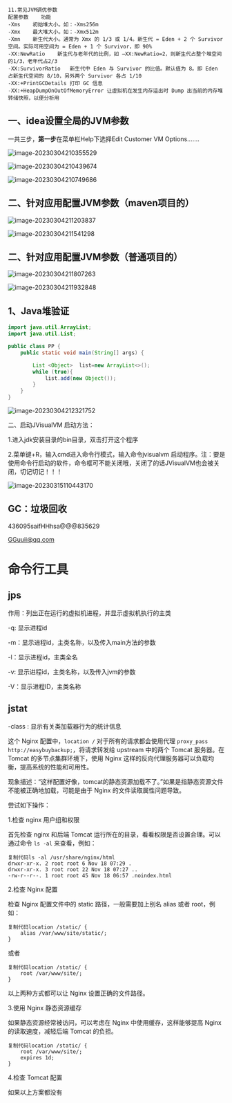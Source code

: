 ```
11.常见JVM调优参数
配置参数	功能
-Xms	初始堆大小。如：-Xms256m
-Xmx	最大堆大小。如：-Xmx512m
-Xmn	新生代大小。通常为 Xmx 的 1/3 或 1/4。新生代 = Eden + 2 个 Survivor 空间。实际可用空间为 = Eden + 1 个 Survivor，即 90%
-XX:NewRatio	新生代与老年代的比例，如 –XX:NewRatio=2，则新生代占整个堆空间的1/3，老年代占2/3
-XX:SurvivorRatio	新生代中 Eden 与 Survivor 的比值。默认值为 8。即 Eden 占新生代空间的 8/10，另外两个 Survivor 各占 1/10
-XX:+PrintGCDetails	打印 GC 信息
-XX:+HeapDumpOnOutOfMemoryError	让虚拟机在发生内存溢出时 Dump 出当前的内存堆转储快照，以便分析用
```

## 一、idea设置全局的JVM参数

一共三步，**第一步**在菜单栏Help下选择Edit Customer VM Options.......

![image-20230304210355529](C:\Users\cao'yang'lin\AppData\Roaming\Typora\typora-user-images\image-20230304210355529.png)

![image-20230304210439674](C:\Users\cao'yang'lin\AppData\Roaming\Typora\typora-user-images\image-20230304210439674.png)

![image-20230304210749686](C:\Users\cao'yang'lin\AppData\Roaming\Typora\typora-user-images\image-20230304210749686.png)

## 二、针对应用配置JVM参数（maven项目的）

![image-20230304211203837](C:\Users\cao'yang'lin\AppData\Roaming\Typora\typora-user-images\image-20230304211203837.png)

![image-20230304211541298](C:\Users\cao'yang'lin\AppData\Roaming\Typora\typora-user-images\image-20230304211541298.png)

## 二、针对应用配置JVM参数（普通项目的）

![image-20230304211807263](C:\Users\cao'yang'lin\AppData\Roaming\Typora\typora-user-images\image-20230304211807263.png)

![image-20230304211932848](C:\Users\cao'yang'lin\AppData\Roaming\Typora\typora-user-images\image-20230304211932848.png)

## 1、Java堆验证

```java
import java.util.ArrayList;
import java.util.List;

public class PP {
    public static void main(String[] args) {

        List <Object>  list=new ArrayList<>();
        while (true){
            list.add(new Object());
        }
    }
}

```

![image-20230304212321752](C:\Users\cao'yang'lin\AppData\Roaming\Typora\typora-user-images\image-20230304212321752.png)

二、启动JVisualVM
启动方法：

1.进入jdk安装目录的bin目录，双击打开这个程序

2.菜单键+R，输入cmd进入命令行模式，输入命令jvisualvm 启动程序。注：要是使用命令行启动的软件，命令框可不能关闭哦，关闭了的话JVisualVM也会被关闭，切记切记！！！

![image-20230315110443170](C:\Users\cao'yang'lin\AppData\Roaming\Typora\typora-user-images\image-20230315110443170.png)

## GC：垃圾回收

436095saifHHhsa@@@835629

GGuuii@qq.com

# **命令行**工具

## jps

作用：列出正在运行的虚拟机进程，并显示虚拟机执行的主类

-q:    显示进程id

-m：显示进程id，主类名称，以及传入main方法的参数

-l：显示进程id，主类全名

-v: 显示进程id，主类名称，以及传入jvm的参数

-V：显示进程ID，主类名称

## jstat

-class : 显示有关类加载器行为的统计信息





这个 Nginx 配置中，`location /` 对于所有的请求都会使用代理 `proxy_pass http://easybuybackup;`，将请求转发给 upstream 中的两个 Tomcat 服务器。在 Tomcat 的多节点集群环境下，使用 Nginx 这样的反向代理服务器可以负载均衡，提高系统的性能和可用性。

现象描述：“这样配置好像，tomcat的静态资源加载不了。”如果是指静态资源文件不能被正确地加载，可能是由于 Nginx 的文件读取属性问题导致。

尝试如下操作：

1.检查 nginx 用户组和权限

首先检查 nginx 和后端 Tomcat 运行所在的目录，看看权限是否设置合理。可以通过命令 `ls -al` 来查看，例如：

```
复制代码ls -al /usr/share/nginx/html
drwxr-xr-x. 2 root root 6 Nov 18 07:29 .
drwxr-xr-x. 3 root root 22 Nov 18 07:27 ..
-rw-r--r--. 1 root root 45 Nov 18 06:57 .noindex.html
```

2.检查 Nginx 配置

检查 Nginx 配置文件中的 static 路径，一般需要加上别名 alias 或者 root，例如：

```
复制代码location /static/ {
    alias /var/www/site/static/;
}
```

或者

```
复制代码location /static/ {
    root /var/www/site/;
}
```

以上两种方式都可以让 Nginx 设置正确的文件路径。

3.使用 Nginx 静态资源缓存

如果静态资源经常被访问，可以考虑在 Nginx 中使用缓存，这样能够提高 Nginx 的读取速度，减轻后端 Tomcat 的负担。

```
复制代码location /static/ {
    root /var/www/site/;
    expires 1d;
}
```

4.检查 Tomcat 配置

如果以上方案都没有



















